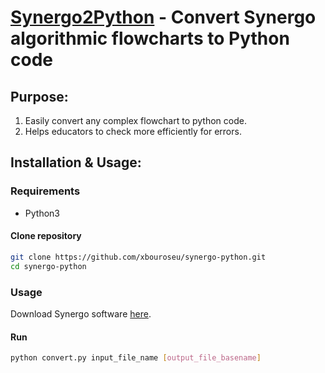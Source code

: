 # [Synergo2Python]() - Convert Synergo algorithmic flowcharts to Python code

## Purpose:
1. Easily convert any complex flowchart to python code.
2. Helps educators to check more efficiently for errors.

## Installation & Usage:
### Requirements
- Python3

#### Clone repository
```sh
git clone https://github.com/xbouroseu/synergo-python.git
cd synergo-python
```

### Usage
Download Synergo software [here](https://synergo.software.informer.com/download/).

#### Run
``` sh
python convert.py input_file_name [output_file_basename]
```

